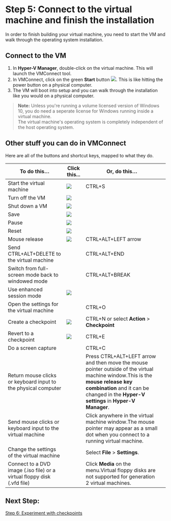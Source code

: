 # Step 5: Connect to the virtual machine and finish the installation

In order to finish building your virtual machine, you need to start the VM and walk through the operating system installation.

## Connect to the VM

1. In **Hyper-V Manager**, double-click on the virtual machine. This will launch the VMConnect tool.
2. In VMConnect, click on the green **Start** button ![](media/start.png). This is like hitting the power button on a physical computer.
3. The VM will boot into setup and you can walk through the installation like you would on a physical computer.

> **Note:** Unless you're running a volume licensed version of Windows 10, you do need a seperate license for Windows running inside a virtual machine.  
>  The virtual machine's operating system is completely independent of the host operating system.


## Other stuff you can do in VMConnect

Here are all of the buttons and shortcut keys, mapped to what they do.

| **To do this…**| Click this...| **Or, do this…**| |
| ----- | ----- | ----- | ----- |
| Start the virtual machine| ![](media/start.png)| CTRL+S| |
| Turn off the VM| ![](media/turnoff.png)| | |
| Shut down a VM| ![](media/shutdown.png)| | |
| Save| ![](media/save.png)| | |
| Pause| ![](media/pause.png)| | |
| Reset| ![](media/reset.png)| | |
| Mouse release| ![](media/ctrlaltdel.png)| CTRL+ALT+LEFT arrow| |
| Send CTRL+ALT+DELETE to the virtual machine| | CTRL+ALT+END| |
| Switch from full-screen mode back to windowed mode| | CTRL+ALT+BREAK| |
| Use enhanced session mode| ![](media/basic.png)| | |
| Open the settings for the virtual machine| | CTRL+O| |
| Create a checkpoint| ![](media/checkpoint.png)| CTRL+N or select **Action** > **Checkpoint**| |
| Revert to a checkpoint| ![](media/revert.png)| CTRL+E| |
| Do a screen capture| | CTRL+C| |
| Return mouse clicks or keyboard input to the physical computer| | Press CTRL+ALT+LEFT arrow and then move the mouse pointer outside of the virtual machine window.This is the **mouse release key combination** and it can be changed in the **Hyper-V settings** in **Hyper-V Manager**.| |
| Send mouse clicks or keyboard input to the virtual machine| | Click anywhere in the virtual machine window.The mouse pointer may appear as a small dot when you connect to a running virtual machine.| |
| Change the settings of the virtual machine| | Select **File** > **Settings**.| |
| Connect to a DVD image (.iso file) or a virtual floppy disk (.vfd file)| | Click **Media** on the menu.Virtual floppy disks are not supported for generation 2 virtual machines.| |



## Next Step:

[Step 6: Experiment with checkpoints](walkthrough_checkpoints.md)




